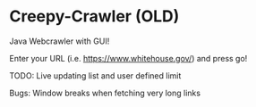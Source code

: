 # Creepy-Crawler (OLD)
Java Webcrawler with GUI!


Enter your URL (i.e. https://www.whitehouse.gov/) and press go!

TODO: Live updating list and user defined limit

Bugs: Window breaks when fetching very long links


